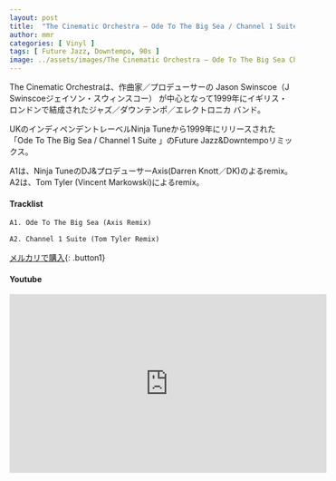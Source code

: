 ```yaml
---
layout: post
title:  "The Cinematic Orchestra – Ode To The Big Sea / Channel 1 Suite (Remixes)"
author: mmr
categories: [ Vinyl ]
tags: [ Future Jazz, Downtempo, 90s ]
image: ../assets/images/The Cinematic Orchestra – Ode To The Big Sea Channel 1 Suite Remixes.webp
---
```


The Cinematic Orchestraは、作曲家／プロデューサーの Jason Swinscoe（J Swinscoeジェイソン・スウィンスコー） が中心となって1999年にイギリス・ロンドンで結成されたジャズ／ダウンテンポ／エレクトロニカ バンド。

UKのインディペンデントレーベルNinja Tuneから1999年にリリースされた「Ode To The Big Sea / Channel 1 Suite 」のFuture Jazz&Downtempoリミックス。

A1は、Ninja TuneのDJ&プロデューサーAxis(Darren Knott／DK)のよるremix。
A2は、Tom Tyler (Vincent Markowski)によるremix。


#### Tracklist
```md
A1. Ode To The Big Sea (Axis Remix)

A2. Channel 1 Suite (Tom Tyler Remix)
```

[メルカリで購入](https://jp.mercari.com/item/m59905697462?afid=6142608987){: .button1}

#### Youtube
<iframe width="560" height="315" src="https://www.youtube.com/embed/fwyNIxLsuMs?si=f6u2N7nRAs3mby1X" title="YouTube video player" frameborder="0" allow="accelerometer; autoplay; clipboard-write; encrypted-media; gyroscope; picture-in-picture; web-share" referrerpolicy="strict-origin-when-cross-origin" allowfullscreen></iframe>